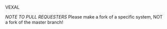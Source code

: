 VEXAL

*NOTE TO PULL REQUESTERS*
Please make a fork of a specific system, NOT a fork of the master branch!